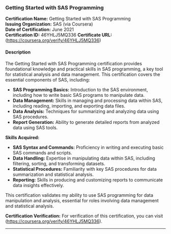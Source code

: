 ### Getting Started with SAS Programming

**Certification Name:** Getting Started with SAS Programming  
**Issuing Organization:** SAS (via Coursera)  
**Date of Certification:** June 2021  
**Certification ID:** 46YHLJ5MQ336
**Certificate URL:** (https://coursera.org/verify/46YHLJ5MQ336)

#### Description

The Getting Started with SAS Programming certification provides foundational knowledge and practical skills in SAS programming, a key tool for statistical analysis and data management. This certification covers the essential components of SAS, including:

- **SAS Programming Basics:** Introduction to the SAS environment, including how to write basic SAS programs to manipulate data.
- **Data Management:** Skills in managing and processing data within SAS, including reading, importing, and exporting data files.
- **Data Analysis:** Techniques for summarizing and analyzing data using SAS procedures.
- **Report Generation:** Ability to generate detailed reports from analyzed data using SAS tools.

**Skills Acquired:**
- **SAS Syntax and Commands:** Proficiency in writing and executing basic SAS commands and scripts.
- **Data Handling:** Expertise in manipulating data within SAS, including filtering, sorting, and transforming datasets.
- **Statistical Procedures:** Familiarity with key SAS procedures for data summarization and statistical analysis.
- **Reporting:** Skills in producing and customizing reports to communicate data insights effectively.

This certification validates my ability to use SAS programming for data manipulation and analysis, essential for roles involving data management and statistical analysis.

**Certification Verification:**
For verification of this certification, you can visit (https://coursera.org/verify/46YHLJ5MQ336).

---


